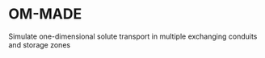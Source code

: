 # OM-MADE
Simulate one-dimensional solute transport in multiple exchanging conduits and storage zones
